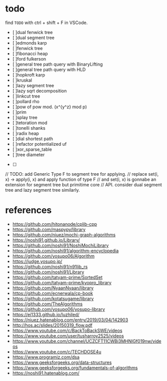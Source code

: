 # todo

find `TODO` with ctrl + shift + F in VSCode.
* [ ]dual fenwick tree
* [ ]dual segment tree
* [ ]edmonds karp
* [ ]fenwick tree
* [ ]fibonacci heap
* [ ]ford fulkerson
* [ ]general tree path query with BinaryLifting
* [ ]general tree path query with HLD
* [ ]hopkroft karp
* [ ]kruskal
* [ ]lazy segment tree
* [ ]lazy sqrt decomposition
* [ ]linkcut tree
* [ ]pollard rho
* [ ]pow of pow mod. (x^{y^z} mod p)
* [ ]prim
* [ ]splay tree
* [ ]tetoration mod
* [ ]tonelli shanks
* [ ]radix heap
* [ ]dial shortest path
* [ ]refactor potentialized uf
* [ ]xor_sparse_table
* [ ]tree diameter
* [ ]

// TODO: add Generic Type F to segment tree for applying.
// replace set(i, x) -> apply(i, x) and apply function of type F
// and set(i, x) is gonnabe an extension for segment tree but primitime core
// API. consider dual segment tree and lazy segment tree similarly.

# references
* https://github.com/hitonanode/cplib-cpp
* https://github.com/maspypy/library
* https://github.com/niuez/mochi-graph-algorithms
* https://noshi91.github.io/Library/
* https://github.com/noshi91/NoshiMochiLibrary
* https://github.com/noshi91/algorithm-encyclopedia
* https://github.com/yosupo06/Algorithm
* https://judge.yosupo.jp/
* https://github.com/noshi91/n91lib_rs
* https://github.com/noshi91/Library
* https://github.com/tatyam-prime/SortedSet
* https://github.com/tatyam-prime/kyopro_library
* https://github.com/NyaanNyaan/library
* https://github.com/ecnerwala/cp-book
* https://github.com/kotatsugame/library
* https://github.com/TheAlgorithms
* https://github.com/yosupo06/yosupo-library
* https://ei1333.github.io/luzhiled/
* https://niuez.hatenablog.com/entry/2019/03/04/142903
* http://hos.ac/slides/20150319_flow.pdf
* https://www.youtube.com/c/BackToBackSWE/videos
* https://www.youtube.com/user/tusharroy2525/videos
* https://www.youtube.com/channel/UCZCFT11CWBi3MHNlGf019nw/videos
* https://www.youtube.com/c/TECHDOSE4u
* https://www.programiz.com/dsa
* https://www.geeksforgeeks.org/data-structures
* https://www.geeksforgeeks.org/fundamentals-of-algorithms
* https://noshi91.hatenablog.com/
